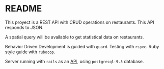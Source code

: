 # README

This proyect is a REST API with CRUD operations on restaurants.
This API responds to JSON.

A spatial query will be available to get statistical data on restaurants. 

Behavior Driven Development is guided with `guard`.
Testing with `rspec`.
Ruby style guide with `rubocop`.

Server running with `rails` as an [API](https://guides.rubyonrails.org/api_app.html), using `postgresql-9.5` database.
